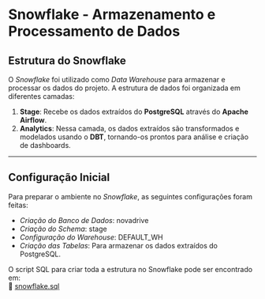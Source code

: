 # Snowflake - Armazenamento e Processamento de Dados

## Estrutura do Snowflake

O *Snowflake* foi utilizado como *Data Warehouse* para armazenar e processar os dados do projeto. A estrutura de dados foi organizada em diferentes camadas:

1. **Stage**: Recebe os dados extraídos do **PostgreSQL** através do **Apache Airflow**.
2. **Analytics**: Nessa camada, os dados extraídos são transformados e modelados usando o **DBT**, tornando-os prontos para análise e criação de dashboards.

---

## Configuração Inicial

Para preparar o ambiente no *Snowflake*, as seguintes configurações foram feitas:

- *Criação do Banco de Dados*: novadrive
- *Criação do Schema*: stage
- *Configuração do Warehouse*: DEFAULT_WH
- *Criação das Tabelas*: Para armazenar os dados extraídos do PostgreSQL.

O script SQL para criar toda a estrutura no Snowflake pode ser encontrado em:  
📂 [snowflake.sql](./sql/snowflake.sql)